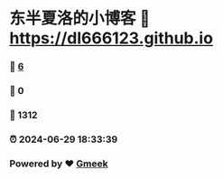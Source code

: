 # 东半夏洛的小博客 :link: https://dl666123.github.io 
### :page_facing_up: [6](https://dl666123.github.io/tag.html) 
### :speech_balloon: 0 
### :hibiscus: 1312 
### :alarm_clock: 2024-06-29 18:33:39 
### Powered by :heart: [Gmeek](https://github.com/Meekdai/Gmeek)
